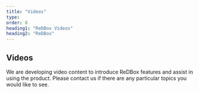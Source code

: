 ```yaml
---
title: "Videos"
type: 
order: 8
heading1: "ReDBox Videos"
heading2: "ReDBox"
---
```


## Videos
We are developing video content to introduce ReDBox features and assist in using the product. Please contact us if there are any particular topics you would like to see.
